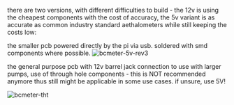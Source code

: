 there are two versions, with different difficulties to build - the 12v is using the cheapest components with the cost of accuracy, the 5v variant is as accurate as common industry standard aethalometers while still keeping the costs low: 

the smaller pcb powered directly by the pi via usb. soldered with smd components where possible. 
![bcmeter-5v-rev3](https://user-images.githubusercontent.com/87074315/167669558-7007eba8-a761-4816-9e4c-2df5ea00ae97.jpg)


the general purpose pcb with 12v barrel jack connection to use with larger pumps, use of through hole components - this is NOT recommended anymore thus still might be applicable in some use cases. if unsure, use 5V!

![bcmeter-tht](https://user-images.githubusercontent.com/87074315/124759867-6cb29800-df30-11eb-8f92-4e0be4b7a7c3.jpg)
